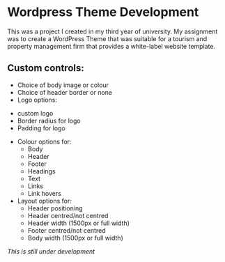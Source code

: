 
# Wordpress Theme Development

This was a project I created in my third year of university. My assignment was to create a WordPress Theme that was suitable for a tourism and property management firm that provides a white-label website template.

## Custom controls:
- Choice of body image or colour
- Choice of header border or none
- Logo options:
* custom logo
* Border radius for logo 
* Padding for logo
- Colour options for:
  * Body
  * Header
   * Footer
   * Headings
   * Text
   * Links
   * Link hovers
- Layout options for:
   * Header positioning
   * Header centred/not centred
   * Header width (1500px or full width)
   * Footer centred/not centred
   * Body width (1500px or full width)

*This is still under development*
